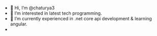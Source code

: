 - 👋 Hi, I’m @chaturya3
- 👀 I’m interested in latest tech programming.
- 🌱 I’m currently experienced in .net core api development & learning angular.
-

<!---
chaturya3/chaturya3 is a ✨ special ✨ repository because its `README.md` (this file) appears on your GitHub profile.
You can click the Preview link to take a look at your changes.
--->
